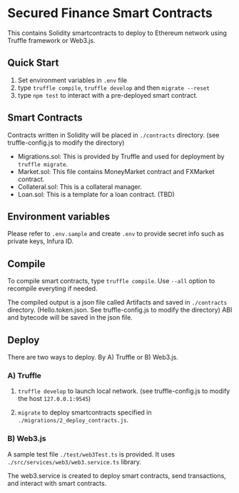 # Secured Finance Smart Contracts

This contains Solidity smartcontracts to deploy to Ethereum network using Truffle framework or Web3.js.

## Quick Start

1. Set environment variables in `.env` file
2. type `truffle compile`, `truffle develop` and then `migrate --reset`
3. type `npm test` to interact with a pre-deployed smart contract.

## Smart Contracts

Contracts written in Solidity will be placed in `./contracts` directory. (see truffle-config.js to modify the directory)

- Migrations.sol: This is provided by Truffle and used for deployment by `truffle migrate`.
- Market.sol: This file contains MoneyMarket contract and FXMarket contract.
- Collateral.sol: This is a collateral manager.
- Loan.sol: This is a template for a loan contract. (TBD)

## Environment variables

Please refer to `.env.sample` and create `.env` to provide secret info such as private keys, Infura ID.

## Compile

To compile smart contracts, type `truffle compile`. Use `--all` option to recompile everyting if needed.

The compiled output is a json file called Artifacts and saved in `./contracts` directory. (Hello.token.json. See truffle-config.js to modify the directory) ABI and bytecode will be saved in the json file.

## Deploy

There are two ways to deploy. By A) Truffle or B) Web3.js.

### A) Truffle

1. `truffle develop` to launch local network. (see truffle-config.js to modify the host `127.0.0.1:9545`)

2. `migrate` to deploy smartcontracts specified in `./migrations/2_deploy_contracts.js`.

### B) Web3.js

A sample test file `./test/web3Test.ts` is provided. It uses `./src/services/web3/web3.service.ts` library.

The web3.service is created to deploy smart contracts, send transactions, and interact with smart contracts.
